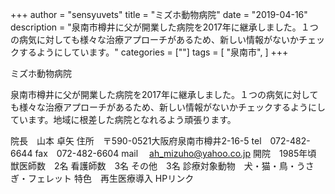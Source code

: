 +++
author = "sensyuvets"
title = "ミズホ動物病院"
date = "2019-04-16"
description = "泉南市樽井に父が開業した病院を2017年に継承しました。１つの病気に対しても様々な治療アプローチがあるため、新しい情報がないかチェックするようにしています。"
categories = [""]
tags = [
    "泉南市",
]
+++

ミズホ動物病院

泉南市樽井に父が開業した病院を2017年に継承しました。１つの病気に対しても様々な治療アプローチがあるため、新しい情報がないかチェックするようにしています。地域に根差した病院となれるよう頑張ります。

院長　山本 卓矢
住所　〒590-0521大阪府泉南市樽井2-16-5
tel　072-482-6644
fax　072-482-6604
mail　 ah_mizuho@yahoo.co.jp
開院　1985年頃
獣医師数　2名
看護師数　3名
その他　3名
診療対象動物　犬・猫・鳥・うさぎ・フェレット
特色　再生医療導入
HPリンク